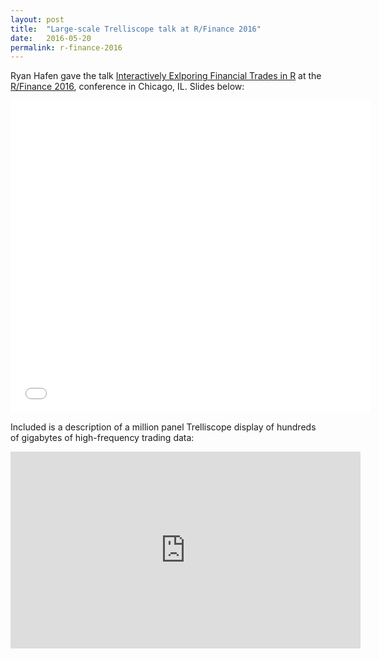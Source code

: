 ```yaml
---
layout: post
title:  "Large-scale Trelliscope talk at R/Finance 2016"
date:   2016-05-20
permalink: r-finance-2016
---
```


Ryan Hafen gave the talk [Interactively Exlporing Financial Trades in R](http://slides.com/hafen/rinfinance2016#/) at the [R/Finance 2016](http://www.rinfinance.com/), conference in Chicago, IL.  Slides below:

<!--more-->

<div class="video-container">
  <iframe src="//slides.com/hafen/rinfinance2016/embed" width="576" height="500" scrolling="no" frameborder="0" webkitallowfullscreen mozallowfullscreen allowfullscreen></iframe>
</div>

Included is a description of a million panel Trelliscope display of hundreds of gigabytes of high-frequency trading data:

<div class="video-container">
  <iframe width="560" height="315" src="https://www.youtube.com/embed/KatkJx9Ui0o?rel=0" frameborder="0" allowfullscreen></iframe>
</div>
